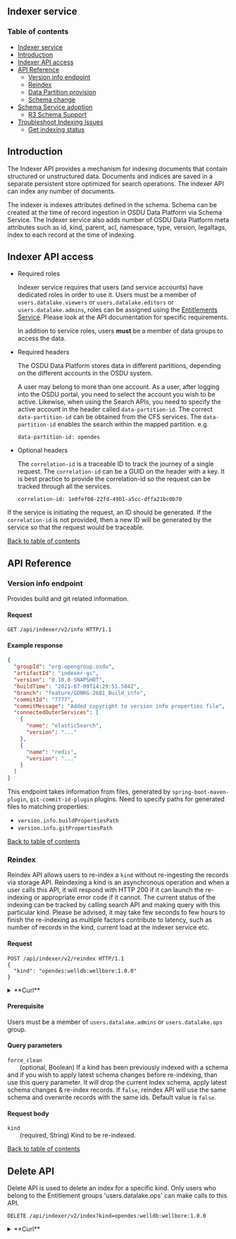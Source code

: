 ## Indexer service

### Table of contents <a name="TOC"></a>

- [Indexer service](#indexer-service)
- [Introduction](#introduction)
- [Indexer API access](#indexer-api-access)
- [API Reference](#api-reference)
  - [Version info endpoint](#version-info-endpoint)
  - [Reindex](#reindex)
  - [Data Partition provision](#data-partition-provision)
  - [Schema change](#schema-change)
- [Schema Service adoption](#schema-service-adoption)
  - [R3 Schema Support](#r3-schema-support)
- [Troubleshoot Indexing Issues](#troubleshoot-indexing-issues)  
  - [Get indexing status](#get-indexing-status)

## Introduction <a name="introduction"></a>

The Indexer API provides a mechanism for indexing documents that contain structured or unstructured data. Documents and
indices are saved in a separate persistent store optimized for search operations. The indexer API can index any number
of documents.

The indexer is indexes attributes defined in the schema. Schema can be created at the time of record ingestion in OSDU Data Platform
via Schema Service. The Indexer service also adds number of OSDU Data Platform meta attributes such as id, kind,
parent, acl, namespace, type, version, legaltags, index to each record at the time of indexing.

## Indexer API access <a name="indexer-api-access"></a>

- Required roles

  Indexer service requires that users (and service accounts) have dedicated roles in order to use it. Users must be a member of `users.datalake.viewers` or `users.datalake.editors` or `users.datalake.admins`, roles can be assigned using the [Entitlements Service](/solutions/osdu/tutorials/core-services/entitlementsservice). Please look at the API documentation for specific requirements.

  In addition to service roles, users __must__ be a member of data groups to access the data.

- Required headers

  The OSDU Data Platform stores data in different partitions, depending on the different accounts in the OSDU system.

  A user may belong to more than one account.  As a user, after logging into the OSDU portal, you need to select the account you wish to be active.
  Likewise, when using the Search APIs, you need to specify the active account in the header called `data-partition-id`. The correct `data-partition-id` can be obtained from the CFS services. The `data-partition-id` enables the search within the mapped partition. e.g.

  ```
  data-partition-id: opendes
  ```

- Optional headers

  The `correlation-id` is a traceable ID to track the journey of a single request. The `correlation-id` can be a GUID on the header with a key. It is best practice to provide the correlation-id so the request can be tracked through all the services.

  ```
  correlation-id: 1e0fef08-22fd-49b1-a5cc-dffa21bc0b70
  ```

If the service is initiating the request, an ID should be generated. If the `correlation-id` is not provided, then a new ID will be generated by the service so that the request would be traceable.

[Back to table of contents](#TOC)

## API Reference

### Version info endpoint

Provides build and git related information.

#### Request

```http
GET /api/indexer/v2/info HTTP/1.1
```

#### Example response

```json
{
  "groupId": "org.opengroup.osdu",
  "artifactId": "indexer-gc",
  "version": "0.10.0-SNAPSHOT",
  "buildTime": "2021-07-09T14:29:51.584Z",
  "branch": "feature/GONRG-2681_Build_info",
  "commitId": "7777",
  "commitMessage": "Added copyright to version info properties file",
  "connectedOuterServices": [
    {
      "name": "elasticSearch",
      "version": "..."
    },
    {
      "name": "redis",
      "version": "..."
    }
  ]
}
```

This endpoint takes information from files, generated by `spring-boot-maven-plugin`, `git-commit-id-plugin` plugins. Need to specify paths for generated files to matching properties:

- `version.info.buildPropertiesPath`
- `version.info.gitPropertiesPath`

[Back to table of contents](#TOC)

### Reindex <a name="reindex"></a>

Reindex API allows users to re-index a `kind` without re-ingesting the records via storage API. Reindexing a kind is an asynchronous operation and when a user calls this API, it will respond with HTTP 200 if it can launch the re-indexing or
appropriate error code if it cannot. The current status of the indexing can be tracked by calling search API and making query with this particular kind. Please be advised, it may take few seconds to few hours to finish the re-indexing as
multiple factors contribute to latency, such as number of records in the kind, current load at the indexer service etc.

#### Request

```http
POST /api/indexer/v2/reindex HTTP/1.1
{
  "kind": "opendes:welldb:wellbore:1.0.0"
}
```

<details><summary>**Curl**</summary>

```bash
curl --request POST \
  --url '/api/indexer/v2/reindex' \
  --header 'accept: application/json' \
  --header 'authorization: Bearer <JWT>' \
  --header 'content-type: application/json' \
  --header 'data-partition-id: opendes' \
  --data '{
  "kind": "opendes:welldb:wellbore:1.0.0"
}'
```

</details>

#### Prerequisite

Users must be a member of `users.datalake.admins` or `users.datalake.ops` group.

#### Query parameters

`force_clean` <br />
&emsp;&emsp;(optional, Boolean) If a kind has been previously indexed with a schema and if you wish to apply latest schema changes before re-indexing, than use this query parameter. It will drop the current Index schema, apply latest schema changes & re-index records. If `false`, reindex API
will use the same schema and overwrite records with the same ids. Default value is `false`.

#### Request body

`kind` <br />
&emsp;&emsp;(required, String) Kind to be re-indexed.

[Back to table of contents](#TOC)

## Delete API <a name="delete"></a>

Delete API is used to delete an index for a specific kind.
Only users who belong to the Entitlement groups 'users.datalake.ops' can make calls to this API.

```
DELETE /api/indexer/v2/index?kind=opendes:welldb:wellbore:1.0.0
```

<details><summary>**Curl**</summary>

```bash
curl --request DELETE \
  --url '/api/indexer/v2/index?kind=opendes:welldb:wellbore:1.0.0' \
  --header 'authorization: Bearer <JWT>' \
  --header 'content-type: application/json' \
  --header 'data-partition-id: opendes' 
```

### Data Partition provision <a name="data-partition-provision"></a>

Configures Search backend for a data partition.

```http
PUT /api/indexer/v2/partitions/provision HTTP/1.1
```

<details><summary>**Curl**</summary>

```bash
curl --request PUT \
  --url '/api/indexer/v2/partitions/provision' \
  --header 'accept: application/json' \
  --header 'authorization: Bearer <JWT>' \
  --header 'content-type: application/json' \
  --header 'data-partition-id: opendes''
```

</details>

#### Prerequisite

Users must be a member of `users.datalake.ops` group.

> __NOTE__: API should be run at-least once at the data partition provisioning to configure required resources/settings.

[Back to table of contents](#TOC)

### Schema change <a name="schema-change"></a>

Schema change event listener endpoint.

> __Note:__ This is internal API and shouldn't be exposed publicly.

#### Request

```http
POST /api/indexer/v2/_dps/task-handlers/schema-worker HTTP/1.1
{
    "messageId": "676894654",
    "publishTime": "2017-03-19T00:00:00",
    "attributes": {
        "data-partition-id": "opendes",
        "correlation-id": "b5a281bd-f59d-4db2-9939-b2d85036fc7e"
    },
    "data": "[{\"kind\":\"slb:indexer:test-data--SchemaEventIntegration:1.0.0\",\"op\":\"create\"}]"
}
```

#### Request body

`messageId` <br />
&emsp;&emsp;(optional, String) Event message id.

`publishTime` <br />
&emsp;&emsp;(optional, String) Event publish time.

`attributes.data-partition-id` <br />
&emsp;&emsp;(required, String) Data partition id for which this message is targeted.

`attributes.correlation-id` <br />
&emsp;&emsp;(optional, String) Correlation-id to enable tracing.

`data` <br />
&emsp;&emsp;(required, String) Schema change event message json string. Only `create` and `update` events are supported.

## Schema Service adoption <a name="schema-service-adoption"></a>

Indexer service is in adaptation process to use schemas from the Schema service instead of Storage Service. The Indexer
Service retrieves a schema from the Schema Service if the schema is not found on the Storage Service. Change affects
only Azure implementation so far. Later call to the Storage Service will be deprecated and then removed (after the end
of the deprecation period).

[Back to table of contents](#TOC)

### R3 Schema Support <a name="r3-schema-support"></a>

Indexer service support r3 schema. These schemas are created via Schema service.

Here is an example following end-to-end workflow can be exercised (please update the schema based on your environment):

- Ingest r3 schema for `opendes:wks:master-data--Wellbore:1.0.0`. Schema service payload can be
  found [here](https://community.opengroup.org/osdu/platform/system/indexer-service/-/blob/master/testing/indexer-test-core/src/main/resources/testData/r3-index_record_wks_master.schema.json)
  .

- Ingest r3 master-data Wellbore record. Storage service payload can be
  found [here](https://community.opengroup.org/osdu/platform/system/indexer-service/-/blob/master/testing/indexer-test-core/src/main/resources/testData/r3-index_record_wks_master.json)

- Records can be searched via Search service. Here is sample payload:

```
POST /api/search/v2/query HTTP/1.1
Content-Type: application/json
data-partition-id: opendes
{
    "kind": "opendes:wks:master-data--Wellbore:1.0.0",
    "spatialFilter": {
        "field": "data.SpatialLocation.Wgs84Coordinates",
        "byBoundingBox": {
            "topLeft": {
                "longitude": -100.0,
                "latitude": 52.0
            },
            "bottomRight": {
                "longitude": 100.0,
                "latitude": 0.0
            }
        }
    }
}
```

[Back to table of contents](#TOC)

# Troubleshoot Indexing Issues <a name="troubleshoot-indexing-issues"></a>

## Get indexing status <a name="get-indexing-status"></a>

Indexer service adds internal metadata to each record which registers the status of the indexing. The meta data includes
the status and the last indexing date and time. This additional meta block helps to see the details of indexing. The
format of the index meta block is as follows:

```json
{
  "index": {
    "trace": [
      String,
      String
    ],
    "statusCode": Integer,
    "lastUpdateTime": Datetime
  }
}
```

Example:

```json
{
  "results": [
    {
      "index": {
        "trace": [
          "datetime parsing error: unknown format for attribute: endDate | value: 9000-01-01T00:00:00.0000000",
          "datetime parsing error: unknown format for attribute: startDate | value: 1990-01-01T00:00:00.0000000"
        ],
        "statusCode": 400,
        "lastUpdateTime": "2018-11-16T01:44:08.687Z"
      }
    }
  ],
  "totalCount": 31895
} 
```

Details of the index block:

1) trace: This field collects all the issues related to the indexing and concatenates using '|'. This is a String field.
2) statusCode: This field determines the category of the error. This is integer field. It can have the following values:
    - 200 - All OK
    - 404 - Schema is missing in Storage
    - 400 - Some fields were not properly mapped with the schema defined
3) lastUpdateTime: This field captures the last time the record was updated by the indexer service. This is datetime
   field so you can do range queries on this field.

You can query the index status using the following example query:

```bash
curl --request POST \
  --url /api/search/v2/query \
  --header 'Authorization: Token' \
  --header 'Content-Type: application/json' \
  --header 'data-partition-id: Data partition id' \
  --data '{"kind": "*:*:*:*","query": "index.statusCode:404","returnedFields": ["index"]}'
  
NOTE: By default, the API response excludes the 'index' attribute block. The user must specify 'index' as the 'returnedFields" in order to see it in the response.
```

The above query will return all records which had problems due to fields mismatch.

Please refer to the [Search service](https://community.opengroup.org/osdu/platform/system/search-service/-/blob/master/docs/api/search_openapi.yaml#L28) documentation for examples on different kinds of search
queries.

[Back to table of contents](#TOC)
